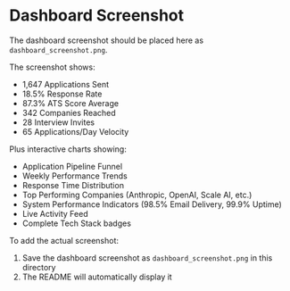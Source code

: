 # Dashboard Screenshot

The dashboard screenshot should be placed here as `dashboard_screenshot.png`.

The screenshot shows:
- 1,647 Applications Sent
- 18.5% Response Rate
- 87.3% ATS Score Average
- 342 Companies Reached
- 28 Interview Invites
- 65 Applications/Day Velocity

Plus interactive charts showing:
- Application Pipeline Funnel
- Weekly Performance Trends
- Response Time Distribution
- Top Performing Companies (Anthropic, OpenAI, Scale AI, etc.)
- System Performance Indicators (98.5% Email Delivery, 99.9% Uptime)
- Live Activity Feed
- Complete Tech Stack badges

To add the actual screenshot:
1. Save the dashboard screenshot as `dashboard_screenshot.png` in this directory
2. The README will automatically display it